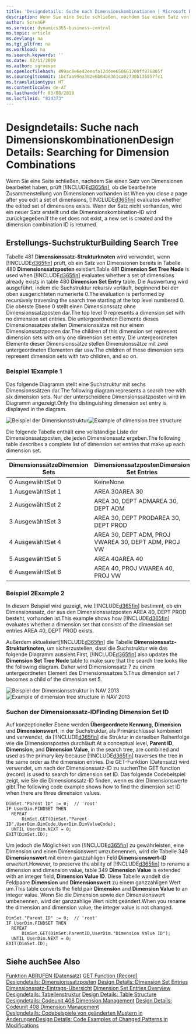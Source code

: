 ```yaml
---
title: 'Designdetails: Suche nach Dimensionskombinationen | Microsoft Docs'
description: Wenn Sie eine Seite schließen, nachdem Sie einen Satz von Dimensionen bearbeitet haben, prüft Business Central, ob die bearbeitete Zusammenstellung von Dimensionen vorhanden ist. Wenn der Satz nicht vorhanden, wird ein neuer Satz erstellt und die Dimensionskombination-ID wird zurückgegeben.
author: SorenGP
ms.service: dynamics365-business-central
ms.topic: article
ms.devlang: na
ms.tgt_pltfrm: na
ms.workload: na
ms.search.keywords: ''
ms.date: 02/11/2019
ms.author: sgroespe
ms.openlocfilehash: 499ac8e6e42eeafa12ddee650661200ff876805f
ms.sourcegitcommit: 1bcfaa99ea302e6b84b8361ca02730b135557fc1
ms.translationtype: HT
ms.contentlocale: de-AT
ms.lasthandoff: 03/08/2019
ms.locfileid: "824373"
---
```

# <a name="design-details-searching-for-dimension-combinations"></a><span data-ttu-id="a41f8-104">Designdetails: Suche nach Dimensionskombinationen</span><span class="sxs-lookup"><span data-stu-id="a41f8-104">Design Details: Searching for Dimension Combinations</span></span>
<span data-ttu-id="a41f8-105">Wenn Sie eine Seite schließen, nachdem Sie einen Satz von Dimensionen bearbeitet haben, prüft [!INCLUDE[d365fin](includes/d365fin_md.md)], ob die bearbeitete Zusammenstellung von Dimensionen vorhanden ist.</span><span class="sxs-lookup"><span data-stu-id="a41f8-105">When you close a page after you edit a set of dimensions, [!INCLUDE[d365fin](includes/d365fin_md.md)] evaluates whether the edited set of dimensions exists.</span></span> <span data-ttu-id="a41f8-106">Wenn der Satz nicht vorhanden, wird ein neuer Satz erstellt und die Dimensionskombination-ID wird zurückgegeben.</span><span class="sxs-lookup"><span data-stu-id="a41f8-106">If the set does not exist, a new set is created and the dimension combination ID is returned.</span></span>  

## <a name="building-search-tree"></a><span data-ttu-id="a41f8-107">Erstellungs-Suchstruktur</span><span class="sxs-lookup"><span data-stu-id="a41f8-107">Building Search Tree</span></span>  
 <span data-ttu-id="a41f8-108">Tabelle 481 D**imensionssatz-Strukturknoten** wird verwendet, wenn [!INCLUDE[d365fin](includes/d365fin_md.md)] prüft, ob ein Satz von Dimensionen bereits in Tabelle 480 **Dimensionssatzposten** existiert.</span><span class="sxs-lookup"><span data-stu-id="a41f8-108">Table 481 **Dimension Set Tree Node** is used when [!INCLUDE[d365fin](includes/d365fin_md.md)] evaluates whether a set of dimensions already exists in table 480 **Dimension Set Entry** table.</span></span> <span data-ttu-id="a41f8-109">Die Auswertung wird ausgeführt, indem die Suchstruktur rekursiv verläuft, beginnend bei der oben ausgerichteten numerierte 0.</span><span class="sxs-lookup"><span data-stu-id="a41f8-109">The evaluation is performed by recursively traversing the search tree starting at the top level numbered 0.</span></span> <span data-ttu-id="a41f8-110">Die oberste Ebene 0 stellt einen Dimensionssatz ohne Dimensionssatzposten dar.</span><span class="sxs-lookup"><span data-stu-id="a41f8-110">The top level 0 represents a dimension set with no dimension set entries.</span></span> <span data-ttu-id="a41f8-111">Die untergeordneten Elemente dieses Dimensionssatzes stellen Dimensionssätze mit nur einem Dimensionssatzposten dar.</span><span class="sxs-lookup"><span data-stu-id="a41f8-111">The children of this dimension set represent dimension sets with only one dimension set entry.</span></span> <span data-ttu-id="a41f8-112">Die untergeordneten Elemente dieser Dimensionssätze stellen Dimensionssätze mit zwei untergeordneten Elementen dar usw.</span><span class="sxs-lookup"><span data-stu-id="a41f8-112">The children of these dimension sets represent dimension sets with two children, and so on.</span></span>  

### <a name="example-1"></a><span data-ttu-id="a41f8-113">Beispiel 1</span><span class="sxs-lookup"><span data-stu-id="a41f8-113">Example 1</span></span>  
 <span data-ttu-id="a41f8-114">Das folgende Diagramm stellt eine Suchstruktur mit sechs Dimensionssätzen dar.</span><span class="sxs-lookup"><span data-stu-id="a41f8-114">The following diagram represents a search tree with six dimension sets.</span></span> <span data-ttu-id="a41f8-115">Nur der unterscheidene Dimensionssatzposten wird im Diagramm angezeigt.</span><span class="sxs-lookup"><span data-stu-id="a41f8-115">Only the distinguishing dimension set entry is displayed in the diagram.</span></span>  

 <span data-ttu-id="a41f8-116">![Beispiel der Dimensionsstruktur](media/nav2013_dimension_tree.png "Beispiel der Dimensionsstruktur")</span><span class="sxs-lookup"><span data-stu-id="a41f8-116">![Example of dimension tree structure](media/nav2013_dimension_tree.png "Example of dimension tree structure")</span></span>  

 <span data-ttu-id="a41f8-117">Die folgende Tabelle enthält eine vollständige Liste der Dimensionssatzposten, die jeden Dimensionssatz ergeben.</span><span class="sxs-lookup"><span data-stu-id="a41f8-117">The following table describes a complete list of dimension set entries that make up each dimension set.</span></span>  

|<span data-ttu-id="a41f8-118">Dimensionssätze</span><span class="sxs-lookup"><span data-stu-id="a41f8-118">Dimension Sets</span></span>|<span data-ttu-id="a41f8-119">Dimensionssatzposten</span><span class="sxs-lookup"><span data-stu-id="a41f8-119">Dimension Set Entries</span></span>|  
|--------------------|---------------------------|  
|<span data-ttu-id="a41f8-120">0 Ausgewählt</span><span class="sxs-lookup"><span data-stu-id="a41f8-120">Set 0</span></span>|<span data-ttu-id="a41f8-121">Keine</span><span class="sxs-lookup"><span data-stu-id="a41f8-121">None</span></span>|  
|<span data-ttu-id="a41f8-122">1 Ausgewählt</span><span class="sxs-lookup"><span data-stu-id="a41f8-122">Set 1</span></span>|<span data-ttu-id="a41f8-123">AREA 30</span><span class="sxs-lookup"><span data-stu-id="a41f8-123">AREA 30</span></span>|  
|<span data-ttu-id="a41f8-124">2 Ausgewählt</span><span class="sxs-lookup"><span data-stu-id="a41f8-124">Set 2</span></span>|<span data-ttu-id="a41f8-125">AREA 30, DEPT ADM</span><span class="sxs-lookup"><span data-stu-id="a41f8-125">AREA 30, DEPT ADM</span></span>|  
|<span data-ttu-id="a41f8-126">3 Ausgewählt</span><span class="sxs-lookup"><span data-stu-id="a41f8-126">Set 3</span></span>|<span data-ttu-id="a41f8-127">AREA 30, DEPT PROD</span><span class="sxs-lookup"><span data-stu-id="a41f8-127">AREA 30, DEPT PROD</span></span>|  
|<span data-ttu-id="a41f8-128">4 Ausgewählt</span><span class="sxs-lookup"><span data-stu-id="a41f8-128">Set 4</span></span>|<span data-ttu-id="a41f8-129">AREA 30, DEPT ADM, PROJ VW</span><span class="sxs-lookup"><span data-stu-id="a41f8-129">AREA 30, DEPT ADM, PROJ VW</span></span>|  
|<span data-ttu-id="a41f8-130">5 Ausgewählt</span><span class="sxs-lookup"><span data-stu-id="a41f8-130">Set 5</span></span>|<span data-ttu-id="a41f8-131">AREA 40</span><span class="sxs-lookup"><span data-stu-id="a41f8-131">AREA 40</span></span>|  
|<span data-ttu-id="a41f8-132">6 Ausgewählt</span><span class="sxs-lookup"><span data-stu-id="a41f8-132">Set 6</span></span>|<span data-ttu-id="a41f8-133">AREA 40, PROJ VW</span><span class="sxs-lookup"><span data-stu-id="a41f8-133">AREA 40, PROJ VW</span></span>|  

### <a name="example-2"></a><span data-ttu-id="a41f8-134">Beispiel 2</span><span class="sxs-lookup"><span data-stu-id="a41f8-134">Example 2</span></span>  
 <span data-ttu-id="a41f8-135">In diesem Beispiel wird gezeigt, wie [!INCLUDE[d365fin](includes/d365fin_md.md)] bestimmt, ob ein Dimensionssatz, der aus den Dimensionssatzposten AREA 40, DEPT PROD besteht, vorhanden ist.</span><span class="sxs-lookup"><span data-stu-id="a41f8-135">This example shows how [!INCLUDE[d365fin](includes/d365fin_md.md)] evaluates whether a dimension set that consists of the dimension set entries AREA 40, DEPT PROD exists.</span></span>  

 <span data-ttu-id="a41f8-136">Außerdem aktualisiert[!INCLUDE[d365fin](includes/d365fin_md.md)] die Tabelle **Dimensionssatz-Strukturknoten**, um sicherzustellen, dass die Suchstruktur wie das folgende Diagramm aussieht.</span><span class="sxs-lookup"><span data-stu-id="a41f8-136">First, [!INCLUDE[d365fin](includes/d365fin_md.md)] also updates the **Dimension Set Tree Node** table to make sure that the search tree looks like the following diagram.</span></span> <span data-ttu-id="a41f8-137">Daher wird Dimensionssatz 7 zu einem untergeordneten Element des Dimensionssatzes 5.</span><span class="sxs-lookup"><span data-stu-id="a41f8-137">Thus dimension set 7 becomes a child of the dimension set 5.</span></span>  

 <span data-ttu-id="a41f8-138">![Beispiel der Dimensionsstruktur in NAV 2013](media/nav2013_dimension_tree_example2.png "Beispiel der Dimensionsstruktur in NAV 2013")</span><span class="sxs-lookup"><span data-stu-id="a41f8-138">![Example of dimension tree structure in NAV 2013](media/nav2013_dimension_tree_example2.png "Example of dimension tree structure in NAV 2013")</span></span>  

### <a name="finding-dimension-set-id"></a><span data-ttu-id="a41f8-139">Suchen der Dimensionssatz-ID</span><span class="sxs-lookup"><span data-stu-id="a41f8-139">Finding Dimension Set ID</span></span>  
 <span data-ttu-id="a41f8-140">Auf konzeptioneller Ebene werden **Übergeordnete Kennung**, **Dimension** und **Dimensionswert**, in der Suchstruktur, als Primärschlüssel kombiniert und verwendet, da [!INCLUDE[d365fin](includes/d365fin_md.md)] die Struktur in derselben Reihenfolge wie die Dimensionsposten durchläuft.</span><span class="sxs-lookup"><span data-stu-id="a41f8-140">At a conceptual level, **Parent ID**, **Dimension**, and **Dimension Value**, in the search tree, are combined and used as the primary key because [!INCLUDE[d365fin](includes/d365fin_md.md)] traverses the tree in the same order as the dimension entries.</span></span> <span data-ttu-id="a41f8-141">Die GET-Funktion (Datensatz) wird verwendet, um nach der Dimensionssatz-ID zu suchen</span><span class="sxs-lookup"><span data-stu-id="a41f8-141">The GET function (record) is used to search for dimension set ID.</span></span> <span data-ttu-id="a41f8-142">Das folgende Codebeispiel zeigt, wie Sie die Dimensionssatz-ID finden, wenn es drei Dimensionswerte gibt.</span><span class="sxs-lookup"><span data-stu-id="a41f8-142">The following code example shows how to find the dimension set ID when there are three dimension values.</span></span>  

```  
DimSet."Parent ID" := 0;  // 'root'  
IF UserDim.FINDSET THEN  
  REPEAT  
      DimSet.GET(DimSet."Parent ID",UserDim.DimCode,UserDim.DimValueCode);  
  UNTIL UserDim.NEXT = 0;  
EXIT(DimSet.ID);  

```  

 <span data-ttu-id="a41f8-143">Um jedoch die Möglichkeit von [!INCLUDE[d365fin](includes/d365fin_md.md)] zu gewährleisten, eine Dimension und einen Dimensionswert umzubenennen, wird die Tabelle 349 **Dimensionswert** mit einem ganzzahligen Feld **Dimensionswert-ID** erweitert.</span><span class="sxs-lookup"><span data-stu-id="a41f8-143">However, to preserve the ability of [!INCLUDE[d365fin](includes/d365fin_md.md)] to rename a dimension and dimension value, table 349 **Dimension Value** is extended with an integer field, **Dimension Value ID**.</span></span> <span data-ttu-id="a41f8-144">Diese Tabelle wandelt die Feldpaare **Dimension** und **Dimensionswert** zu einem ganzzahligen Wert um.</span><span class="sxs-lookup"><span data-stu-id="a41f8-144">This table converts the field pair **Dimension** and **Dimension Value** to an integer value.</span></span> <span data-ttu-id="a41f8-145">Wenn Sie die Dimension sowie den Dimensionswert umbenennen, wird der ganzzahlige Wert nicht geändert.</span><span class="sxs-lookup"><span data-stu-id="a41f8-145">When you rename the dimension and dimension value, the integer value is not changed.</span></span>  

```  
DimSet."Parent ID" := 0;  // 'root'  
IF UserDim.FINDSET THEN  
  REPEAT  
      DimSet.GET(DimSet.ParentID,UserDim."Dimension Value ID");  
  UNTIL UserDim.NEXT = 0;  
EXIT(DimSet.ID);  

```  

## <a name="see-also"></a><span data-ttu-id="a41f8-146">Siehe auch</span><span class="sxs-lookup"><span data-stu-id="a41f8-146">See Also</span></span>  
 <span data-ttu-id="a41f8-147">[Funktion ABRUFEN (Datensatz)](/dynamics-nav/GET-Function--Record-)  </span><span class="sxs-lookup"><span data-stu-id="a41f8-147">[GET Function (Record)](/dynamics-nav/GET-Function--Record-)  </span></span>  
 <span data-ttu-id="a41f8-148">[Designdetails: Dimensionssatzposten](design-details-dimension-set-entries.md) </span><span class="sxs-lookup"><span data-stu-id="a41f8-148">[Design Details: Dimension Set Entries](design-details-dimension-set-entries.md) </span></span>  
 <span data-ttu-id="a41f8-149">[Dimensionssatz-Eintrags-Übersicht](design-details-dimension-set-entries-overview.md) </span><span class="sxs-lookup"><span data-stu-id="a41f8-149">[Dimension Set Entries Overview](design-details-dimension-set-entries-overview.md) </span></span>  
 <span data-ttu-id="a41f8-150">[Designdetails: Tabellenstruktur](design-details-table-structure.md) </span><span class="sxs-lookup"><span data-stu-id="a41f8-150">[Design Details: Table Structure](design-details-table-structure.md) </span></span>  
 <span data-ttu-id="a41f8-151">[Designdetails: Codeunit 408 Dimension Management](design-details-codeunit-408-dimension-management.md) </span><span class="sxs-lookup"><span data-stu-id="a41f8-151">[Design Details: Codeunit 408 Dimension Management](design-details-codeunit-408-dimension-management.md) </span></span>  
 [<span data-ttu-id="a41f8-152">Designdetails: Codebeispiele von geänderten Mustern in Änderungen</span><span class="sxs-lookup"><span data-stu-id="a41f8-152">Design Details: Code Examples of Changed Patterns in Modifications</span></span>](design-details-code-examples-of-changed-patterns-in-modifications.md)

